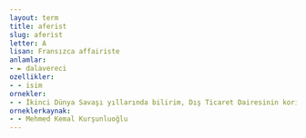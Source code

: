 ```yaml
---
layout: term
title: aferist
slug: aferist
letter: A
lisan: Fransızca affairiste
anlamlar:
- ► dalavereci
ozellikler:
- - isim
ornekler:
- - İkinci Dünya Savaşı yıllarında bilirim, Dış Ticaret Dairesinin koridorlarını aferistler doldururdu.
orneklerkaynak:
- - Mehmed Kemal Kurşunluoğlu
---
```

